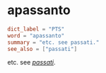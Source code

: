# apassanto

``` toml
dict_label = "PTS"
word = "apassanto"
summary = "etc. see passati."
see_also = ["passati"]
```

etc. see *[passati](passati.md)*.

